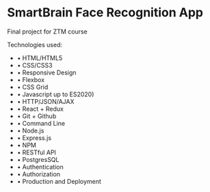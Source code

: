 # SmartBrain Face Recognition App
Final project for ZTM course

Technologies used:
* •	HTML/HTML5
* •	CSS/CSS3
* •	Responsive Design
* •	Flexbox
* •	CSS Grid
* •	Javascript up to ES2020)
* •	HTTP/JSON/AJAX
* •	React + Redux 
* •	Git + Github
* •	Command Line
* •	Node.js
* •	Express.js
* •	NPM
* •	RESTful API 
* •	PostgresSQL
* •	Authentication
* •	Authorization
* •	Production and Deployment

